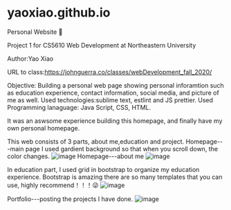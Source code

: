 # yaoxiao.github.io

Personal Website :sunflower:

Project 1 for CS5610 Web Development at Northeastern University 

Author:Yao Xiao

URL to class:https://johnguerra.co/classes/webDevelopment_fall_2020/

Objective: Building a personal web page showing personal inforamtion such as education experience, contact information, social media, and picture of me as well.
Used technologies:sublime text, estlint and JS prettier. 
Used Programming lanaguage: Java Script, CSS, HTML.

It was an aswsome experience building this homepage, and finally have my own personal homepage. 

This web consists of 3 parts, about me,education and project. 
Homepage---main page
I used gardient background so that when you scroll down, the color changes.
![image](https://github.com/XIAOYAO9602/yaoxiao.github.io/blob/main/%20screenshot/screenshot1.jpg)
Homepage---about me
![image](https://github.com/XIAOYAO9602/yaoxiao.github.io/blob/main/%20screenshot/screenshot2.jpg)

In education part, I used grid in bootstrap to organize my education experience. Bootstrap is amazing there are so many templates that you can use, highly recommend！！！:stuck_out_tongue_winking_eye:
![image](https://github.com/XIAOYAO9602/yaoxiao.github.io/blob/main/%20screenshot/screenshot4.jpg)

Portfolio---posting the projects I have done.
![image](https://github.com/XIAOYAO9602/yaoxiao.github.io/blob/main/%20screenshot/screenshot5.jpg)
